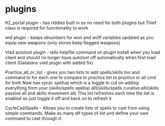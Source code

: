 # plugins

ft2_portal plugin - has riddles built in so no need for both plugins but Thief class is required for functionality to work                                           

wid plugin - keeps idnumbers for won and woff variables updated as you equip new weapons (only stores keep flagged weapons)          

Vlad autoloot plugin - tells helpfile command on plugin install when you load client and should no longer have autoloot off automatically when first load client (Galabans vlad plugin with added fix)       

Practice_all_or_list - gives you two lists to add spells/skills too and command to for each one to compare to practice list to practice or all cmd for both
                       Now has cprac spellup which is a toggle to cut on adding everything from your (skills/spells spellup all)(skills/spells curative all)(skills passive all and skills movement all) This list refreshes                          each time the list is enabled so just toggle it off and back on to refresh it

CycleCastSpells - Allows you to create lists of spells to cast from using simple commands. Make as many dif types of list and define your own command to cast through it.
